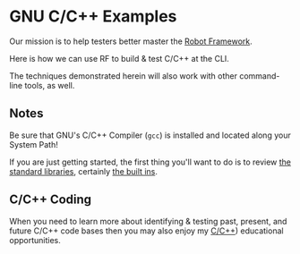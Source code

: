 # GNU C/C++ Examples
Our mission is to help testers better master the [Robot Framework](https://robotframework.org).

Here is how we can use RF to build & test C/C++ at the CLI.

The techniques demonstrated herein will also work with other command-line tools, as well.

## Notes
Be sure that GNU's C/C++ Compiler (`gcc`) is installed and located along your System Path!

If you are just getting started, the first thing you'll want to do is to review [the standard libraries](https://robotframework.org/robotframework/), certainly [the built ins](https://robotframework.org/robotframework/latest/libraries/BuiltIn.html).

## C/C++ Coding
When you need to learn more about identifying & testing past, present, and future C/C++ code bases then you may also enjoy my [C/C++](https://www.udemy.com/course/gnu-cpp-1000/?referralCode=4499B8A33F74E9AAB54D)) educational opportunities.
